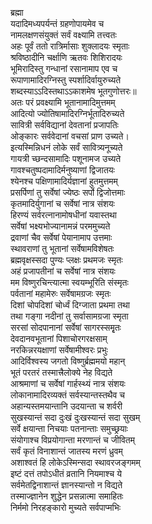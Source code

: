 ब्रह्मा  
यदादिमध्यपर्यन्तं ग्रहणोपायमेव च  
नामलक्षणसंयुक्तं सर्वं वक्ष्यामि तत्त्वतः  
अहः पूर्वं ततो रात्रिर्मासाः शुक्लादयः स्मृताः  
श्रविष्ठादीनि चर्क्षाणि ऋतवः शिशिरादयः  
भूमिरादिस्तु गन्धानां रसानामाप एव च  
रूपाणामादिरग्निस्तु स्पर्शादिर्वायुरुच्यते  
शब्दस्याऽऽदिस्तथाऽऽकाशमेष भूतगुणोत्तरः॥  
अतः परं प्रवक्ष्यामि भूतानामादिमुत्तमम्  
आदित्यो ज्योतिषामादिरग्निर्भूतादिरुच्यते  
सावित्री सर्वविद्यानां देवतानां प्रजापतिः  
ओङ्कारः सर्ववेदानां वचसां प्राण उच्यते।  
इत्यस्मिन्निधनं लोके सर्वं सावित्र्यनूच्यते  
गायत्री च्छन्दसामादिः पशूनामज उच्यते  
गावश्चतुष्पदामादिर्मनुष्याणां द्विजातयः  
श्येनश्च पक्षिणामादिर्यज्ञानां हुतमुत्तमम्  
प्रसर्पिणां तु सर्वेषां ज्येष्ठः सर्पो द्विजोत्तमाः  
कृतमादिर्युगानां च सर्वेषां नात्र संशयः  
हिरण्यं सर्वरत्नानामोषधीनां यवास्तथा  
सर्वेषां भक्ष्यभोज्यानामन्नं परममुच्यते  
द्रवाणां चैव सर्वेषां पेयानामाप उत्तमाः  
स्थावराणां तु भूतानां सर्वेषामविशेषतः  
ब्रह्मवृक्षस्सदा पुण्यः प्लक्षः प्रथमजः स्मृतः  
अहं प्रजापतीनां च सर्वेषां नात्र संशयः  
मम विष्णुरचिन्त्यात्मा स्वयम्भूरिति संस्मृतः  
पर्वतानां महामेरुः सर्वेषामग्रजः स्मृतः  
दिशां चोपदिशां चोर्ध्वं दिग्जाता प्रथमा तथा  
तथा गङ्गा नदीनां तु सर्वासामग्रजा स्मृता  
सरसां सोदपानानां सर्वेषां सागरस्समृृृृतः  
देवदानवभूतानां पिशाचोरगरक्षसाम्  
नरकिन्नरयक्षाणां सर्वेषामीश्वरः प्रभुः  
आदिर्विश्वस्य जगतो विष्णुर्ब्रह्ममयो महान्  
भूतं परतरं तस्मात्त्रैलोक्ये नेह विद्यते  
आश्रमाणां च सर्वेषां गार्हस्थ्यं नात्र संशयः  
लोकानामादिरव्यक्तं सर्वस्यान्तस्तथैव च  
अहान्यस्तमयान्तानि उदयान्ता च शर्वरी  
सुखस्यान्तं सदा दुःखं दुःखस्यान्तं सदा सुखम्  
सर्वे क्षयान्ता निचयाः पतनान्ताः समुच्छ्रयाः  
संयोगाश्च विप्रयोगान्ता मरणान्तं च जीवितम्  
सर्वं कृतं विनाशान्तं जातस्य मरणं ध्रुवम्  
अशाश्वतं हि लोकेऽस्मिन्सदा स्थावरजङ्गमम्  
इष्टं दत्तं तपोऽधीतं व्रतानि नियमाश्च ये  
सर्वमेतद्विनाशान्तं ज्ञानस्यान्तो न विद्यते  
तस्माज्ज्ञानेन शुद्धेन प्रसन्नात्मा समाहितः  
निर्ममो निरहङ्कारो मुच्यते सर्वपाप्मभिः  
